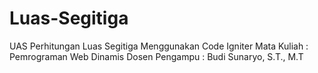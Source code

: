 # Luas-Segitiga
UAS Perhitungan Luas Segitiga Menggunakan Code Igniter
Mata Kuliah : Pemrograman Web Dinamis
Dosen Pengampu : Budi Sunaryo, S.T., M.T
